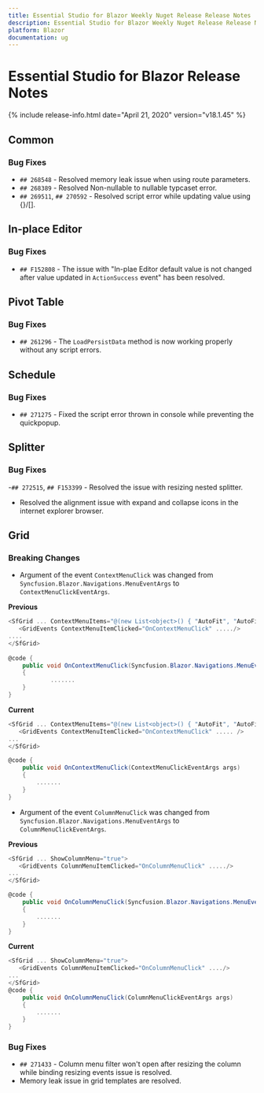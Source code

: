 ```yaml
---
title: Essential Studio for Blazor Weekly Nuget Release Release Notes  
description: Essential Studio for Blazor Weekly Nuget Release Release Notes  
platform: Blazor
documentation: ug
---
```


# Essential Studio for Blazor  Release Notes  

{% include release-info.html date="April 21, 2020"  version="v18.1.45" %} 

##  Common

###    Bug Fixes

- `## 268548` - Resolved memory leak issue when using route parameters.
- `## 268389` - Resolved Non-nullable to nullable typcaset error.
- `## 269511`, `## 270592` - Resolved script error while updating value using {}/[].

##  In-place Editor

###    Bug Fixes

- `## F152808` - The issue with "In-plae Editor default value is not changed after value updated in `ActionSuccess` event" has been resolved.

##  Pivot Table

###    Bug Fixes

- `## 261296` - The `LoadPersistData` method is now working properly without any script errors.

##  Schedule

###    Bug Fixes

 - `## 271275` - Fixed the script error thrown in console while preventing the quickpopup. 

##  Splitter

###    Bug Fixes

-`## 272515`, `## F153399` - Resolved the issue with resizing nested splitter.

- Resolved the alignment issue with expand and collapse icons in the internet explorer browser.

##  Grid

###    Breaking Changes

- Argument of the event `ContextMenuClick` was changed from `Syncfusion.Blazor.Navigations.MenuEventArgs` to `ContextMenuClickEventArgs`.

**Previous**

```csharp
<SfGrid ... ContextMenuItems="@(new List<object>() { "AutoFit", "AutoFitAll"})">
   <GridEvents ContextMenuItemClicked="OnContextMenuClick" ...../>
....
</SfGrid>
 
@code {
    public void OnContextMenuClick(Syncfusion.Blazor.Navigations.MenuEventArgs args)
    {
            .......
    }
}
```

**Current**

```csharp
<SfGrid ... ContextMenuItems="@(new List<object>() { "AutoFit", "AutoFitAll"})">
   <GridEvents ContextMenuItemClicked="OnContextMenuClick" ..... />
... 
</SfGrid>

@code {
    public void OnContextMenuClick(ContextMenuClickEventArgs args)
    {
        .......
    }
}
```

- Argument of the event `ColumnMenuClick` was changed from `Syncfusion.Blazor.Navigations.MenuEventArgs` to `ColumnMenuClickEventArgs`.

**Previous**

```csharp
<SfGrid ... ShowColumnMenu="true">
   <GridEvents ColumnMenuItemClicked="OnColumnMenuClick" ...../>
... 
</SfGrid>

@code {
    public void OnColumnMenuClick(Syncfusion.Blazor.Navigations.MenuEventArgs args)
    {
        .......
    }
}
```

**Current**
```csharp
<SfGrid ... ShowColumnMenu="true">
   <GridEvents ColumnMenuItemClicked="OnColumnMenuClick" ..../>
... 
</SfGrid>
@code {
    public void OnColumnMenuClick(ColumnMenuClickEventArgs args)
    {
        .......
    }
}
```

###    Bug Fixes

- `## 271433` - Column menu filter won't open after resizing the column while binding resizing events issue is resolved.
- Memory leak issue in grid templates are resolved.